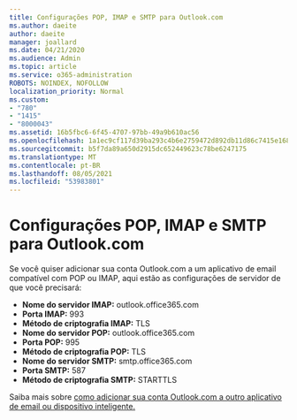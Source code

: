 ```yaml
---
title: Configurações POP, IMAP e SMTP para Outlook.com
ms.author: daeite
author: daeite
manager: joallard
ms.date: 04/21/2020
ms.audience: Admin
ms.topic: article
ms.service: o365-administration
ROBOTS: NOINDEX, NOFOLLOW
localization_priority: Normal
ms.custom:
- "780"
- "1415"
- "8000043"
ms.assetid: 16b5fbc6-6f45-4707-97bb-49a9b610ac56
ms.openlocfilehash: 1a1ec9cf117d39ba293c4b6e2759472d892db11d86c7415e1689027aa8a728ba
ms.sourcegitcommit: b5f7da89a650d2915dc652449623c78be6247175
ms.translationtype: MT
ms.contentlocale: pt-BR
ms.lasthandoff: 08/05/2021
ms.locfileid: "53983801"
---
```

# <a name="pop-imap-and-smtp-settings-for-outlookcom"></a>Configurações POP, IMAP e SMTP para Outlook.com

Se você quiser adicionar sua conta Outlook.com a um aplicativo de email compatível com POP ou IMAP, aqui estão as configurações de servidor de que você precisará:
  
- **Nome do servidor IMAP:** outlook.office365.com
- **Porta IMAP:** 993
- **Método de criptografia IMAP:** TLS
- **Nome do servidor POP:** outlook.office365.com  
- **Porta POP:** 995  
- **Método de criptografia POP:** TLS  
- **Nome do servidor SMTP:** smtp.office365.com
- **Porta SMTP:** 587
- **Método de criptografia SMTP:** STARTTLS

Saiba mais sobre [como adicionar sua conta Outlook.com a outro aplicativo de email ou dispositivo inteligente.](https://support.office.com/article/73f3b178-0009-41ae-aab1-87b80fa94970?wt.mc_id=Office_Outlook_com_Alchemy)